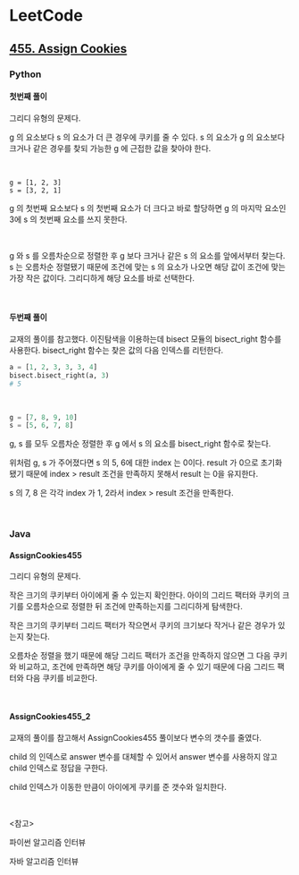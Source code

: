 # LeetCode

## [455. Assign Cookies](https://leetcode.com/problems/assign-cookies/)

### Python

#### 첫번째 풀이

그리디 유형의 문제다.

g 의 요소보다 s 의 요소가 더 큰 경우에 쿠키를 줄 수 있다. s 의 요소가 g 의 요소보다 크거나 같은 경우를 찾되 가능한 g 에 근접한 값을 찾아야 한다.

<br>

```
g = [1, 2, 3]
s = [3, 2, 1]
```

g 의 첫번째 요소보다 s 의 첫번째 요소가 더 크다고 바로 할당하면 g 의 마지막 요소인 3에 s 의 첫번째 요소를 쓰지 못한다.

<br>

g 와 s 를 오름차순으로 정렬한 후 g 보다 크거나 같은 s 의 요소를 앞에서부터 찾는다. s 는 오름차순 정렬됐기 때문에 조건에 맞는 s 의 요소가 나오면 해당 값이 조건에 맞는 가장 작은 값이다. 그리디하게 해당 요소를 바로 선택한다.

<br>

#### 두번째 풀이

교재의 풀이를 참고했다. 이진탐색을 이용하는데 bisect 모듈의 bisect_right 함수를 사용한다. bisect_right 함수는 찾은 값의 다음 인덱스를 리턴한다.

```python
a = [1, 2, 3, 3, 3, 4]
bisect.bisect_right(a, 3)
# 5
```

<br>

```python
g = [7, 8, 9, 10]
s = [5, 6, 7, 8]
```

g, s 를 모두 오름차순 정렬한 후 g 에서 s 의 요소를 bisect_right 함수로 찾는다.

위처럼 g, s 가 주어졌다면 s 의 5, 6에 대한 index 는 0이다. result 가 0으로 초기화 됐기 때문에 index > result 조건을 만족하지 못해서 result 는 0을 유지한다. 

s 의 7, 8 은 각각 index 가 1, 2라서 index > result 조건을 만족한다.

<br>

### Java

#### AssignCookies455

그리디 유형의 문제다.

작은 크기의 쿠키부터 아이에게 줄 수 있는지 확인한다. 아이의 그리드 팩터와 쿠키의 크기를 오름차순으로 정렬한 뒤 조건에 만족하는지를 그리디하게 탐색한다.

작은 크기의 쿠키부터 그리드 팩터가 작으면서 쿠키의 크기보다 작거나 같은 경우가 있는지 찾는다. 

오름차순 정렬을 했기 때문에 해당 그리드 팩터가 조건을 만족하지 않으면 그 다음 쿠키와 비교하고, 조건에 만족하면 해당 쿠키를 아이에게 줄 수 있기 때문에 다음 그리드 팩터와 다음 쿠키를 비교한다.

<br>

#### AssignCookies455_2

교재의 풀이를 참고해서 AssignCookies455 풀이보다 변수의 갯수를 줄였다.

child 의 인덱스로 answer 변수를 대체할 수 있어서 answer 변수를 사용하지 않고 child 인덱스로 정답을 구한다.

child 인덱스가 이동한 만큼이 아이에게 쿠키를 준 갯수와 일치한다.

<br>

<참고>

파이썬 알고리즘 인터뷰

자바 알고리즘 인터뷰

